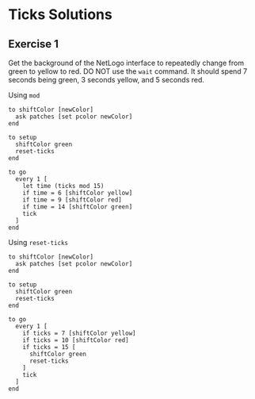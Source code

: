 # Ticks Solutions

## Exercise 1
Get the background of the NetLogo interface to repeatedly change from green to yellow to red. DO NOT use the `wait` command. It should spend 7 seconds being green, 3 seconds yellow, and 5 seconds red. <br/>

Using `mod`
```
to shiftColor [newColor]
  ask patches [set pcolor newColor]
end

to setup
  shiftColor green
  reset-ticks
end

to go
  every 1 [
    let time (ticks mod 15)
    if time = 6 [shiftColor yellow]
    if time = 9 [shiftColor red]
    if time = 14 [shiftColor green]
    tick
  ]
end
```

Using `reset-ticks`
```
to shiftColor [newColor]
  ask patches [set pcolor newColor]
end

to setup
  shiftColor green
  reset-ticks
end

to go
  every 1 [
    if ticks = 7 [shiftColor yellow]
    if ticks = 10 [shiftColor red]
    if ticks = 15 [
      shiftColor green
      reset-ticks
    ]
    tick
  ]
end
```
